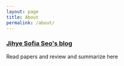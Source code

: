 ```yaml
---
layout: page
title: About
permalink: /about/
---
```


### [Jihye Sofia Seo's blog](https://jihyeseo.github.io/read-papers)

Read papers and review and summarize here
